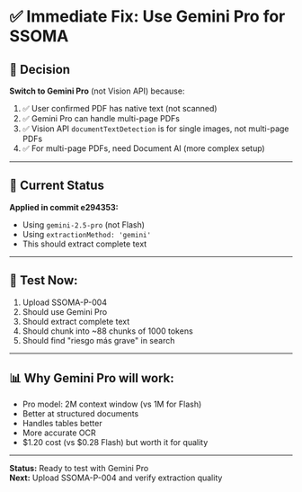 # ✅ Immediate Fix: Use Gemini Pro for SSOMA

## 🎯 Decision

**Switch to Gemini Pro** (not Vision API) because:

1. ✅ User confirmed PDF has native text (not scanned)
2. ✅ Gemini Pro can handle multi-page PDFs
3. ✅ Vision API `documentTextDetection` is for single images, not multi-page PDFs
4. ✅ For multi-page PDFs, need Document AI (more complex setup)

---

## 📝 Current Status

**Applied in commit e294353:**
- Using `gemini-2.5-pro` (not Flash)
- Using `extractionMethod: 'gemini'`
- This should extract complete text

---

## 🧪 **Test Now:**

1. Upload SSOMA-P-004
2. Should use Gemini Pro
3. Should extract complete text
4. Should chunk into ~88 chunks of 1000 tokens
5. Should find "riesgo más grave" in search

---

## 📊 **Why Gemini Pro will work:**

- Pro model: 2M context window (vs 1M for Flash)
- Better at structured documents
- Handles tables better
- More accurate OCR
- $1.20 cost (vs $0.28 Flash) but worth it for quality

---

**Status:** Ready to test with Gemini Pro  
**Next:** Upload SSOMA-P-004 and verify extraction quality

